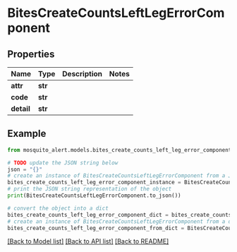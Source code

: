 # BitesCreateCountsLeftLegErrorComponent


## Properties

Name | Type | Description | Notes
------------ | ------------- | ------------- | -------------
**attr** | **str** |  | 
**code** | **str** |  | 
**detail** | **str** |  | 

## Example

```python
from mosquito_alert.models.bites_create_counts_left_leg_error_component import BitesCreateCountsLeftLegErrorComponent

# TODO update the JSON string below
json = "{}"
# create an instance of BitesCreateCountsLeftLegErrorComponent from a JSON string
bites_create_counts_left_leg_error_component_instance = BitesCreateCountsLeftLegErrorComponent.from_json(json)
# print the JSON string representation of the object
print(BitesCreateCountsLeftLegErrorComponent.to_json())

# convert the object into a dict
bites_create_counts_left_leg_error_component_dict = bites_create_counts_left_leg_error_component_instance.to_dict()
# create an instance of BitesCreateCountsLeftLegErrorComponent from a dict
bites_create_counts_left_leg_error_component_from_dict = BitesCreateCountsLeftLegErrorComponent.from_dict(bites_create_counts_left_leg_error_component_dict)
```
[[Back to Model list]](../README.md#documentation-for-models) [[Back to API list]](../README.md#documentation-for-api-endpoints) [[Back to README]](../README.md)


